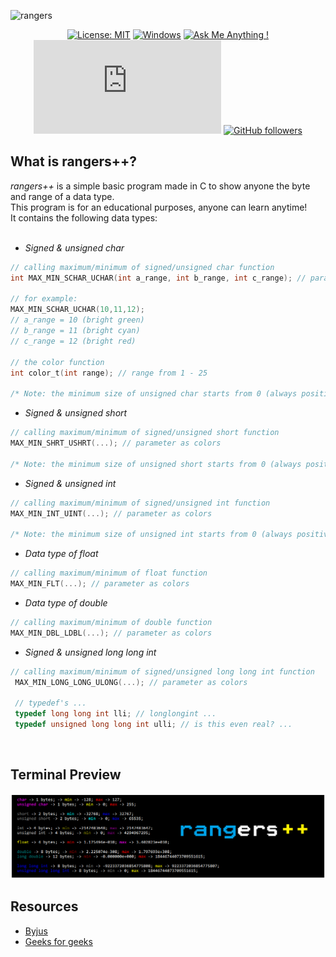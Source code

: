 ![rangers](https://i.postimg.cc/8PJsgn2J/rangers.png)

<div align="center">
  
[![License: MIT](https://img.shields.io/badge/License-MIT-yellow.svg)](https://opensource.org/licenses/MIT)
[![Windows](https://svgshare.com/i/ZhY.svg)](https://svgshare.com/i/ZhY.svg)
[![Ask Me Anything !](https://img.shields.io/badge/Ask%20me-anything-1abc9c.svg)](https://github.com/sysnojo)
[![GitHub commits](https://badgen.net/github/commits/Naereen/Strapdown.js)]()
[![GitHub followers](https://img.shields.io/github/followers/Naereen.svg?style=social&label=Follow&maxAge=2592000)](https://github.com/sysnojo?tab=followers)

</div>


## What is rangers++?

*rangers++* is a simple basic program made in C to show anyone the byte and range of
a data type.<br>This program is for an educational purposes, anyone can learn anytime!<br> It contains the following data types: <br><br>

- *Signed & unsigned char*
```c
// calling maximum/minimum of signed/unsigned char function
int MAX_MIN_SCHAR_UCHAR(int a_range, int b_range, int c_range); // parameter as colors

// for example:
MAX_MIN_SCHAR_UCHAR(10,11,12);
// a_range = 10 (bright green)
// b_range = 11 (bright cyan)
// c_range = 12 (bright red)

// the color function
int color_t(int range); // range from 1 - 25

/* Note: the minimum size of unsigned char starts from 0 (always positive) */
```

- *Signed & unsigned short*
```c
// calling maximum/minimum of signed/unsigned short function
MAX_MIN_SHRT_USHRT(...); // parameter as colors

/* Note: the minimum size of unsigned short starts from 0 (always positive) */
```

- *Signed & unsigned int*
```c
// calling maximum/minimum of signed/unsigned int function
MAX_MIN_INT_UINT(...); // parameter as colors

/* Note: the minimum size of unsigned int starts from 0 (always positive) */
```

- *Data type of float*
```c
// calling maximum/minimum of float function
MAX_MIN_FLT(...); // parameter as colors

```

- *Data type of double*
```c
// calling maximum/minimum of double function
MAX_MIN_DBL_LDBL(...); // parameter as colors 
```

- *Signed & unsigned long long int*
```c
// calling maximum/minimum of signed/unsigned long long int function
 MAX_MIN_LONG_LONG_ULONG(...); // parameter as colors
 
 // typedef's ...
 typedef long long int lli; // longlongint ...
 typedef unsigned long long int ulli; // is this even real? ...
```
<br>

## Terminal Preview

![termPrev](/preview-terminal.png)

## Resources

- [Byjus](https://byjus.com/gate/data-types-in-c/)
- [Geeks for geeks](https://www.geeksforgeeks.org/data-types-in-c/)
